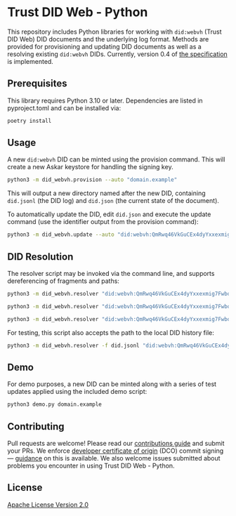 # Trust DID Web - Python

This repository includes Python libraries for working with `did:webvh` (Trust DID Web) DID documents and the underlying log format. Methods are provided for provisioning and updating DID documents as well as a resolving existing `did:webvh` DIDs. Currently, version 0.4 of [the specification](https://bcgov.github.io/trustdidweb/) is implemented.

## Prerequisites

This library requires Python 3.10 or later. Dependencies are listed in pyproject.toml and can be installed via:

```sh
poetry install
```

## Usage

A new `did:webvh` DID can be minted using the provision command. This will create a new Askar keystore for handling the signing key.

```sh
python3 -m did_webvh.provision --auto "domain.example"
```

This will output a new directory named after the new DID, containing `did.jsonl` (the DID log) and `did.json` (the current state of the document).

To automatically update the DID, edit `did.json` and execute the update command (use the identifier output from the provision command):

```sh
python3 -m did_webvh.update --auto "did:webvh:QmRwq46VkGuCEx4dyYxxexmig7Fwbqbm9AB73iKUAHjMZH:domain.example"
```

## DID Resolution

The resolver script may be invoked via the command line, and supports dereferencing of fragments and paths:

```sh
python3 -m did_webvh.resolver "did:webvh:QmRwq46VkGuCEx4dyYxxexmig7Fwbqbm9AB73iKUAHjMZH:domain.example"
```

```sh
python3 -m did_webvh.resolver "did:webvh:QmRwq46VkGuCEx4dyYxxexmig7Fwbqbm9AB73iKUAHjMZH:domain.example#key-1"
```

```sh
python3 -m did_webvh.resolver "did:webvh:QmRwq46VkGuCEx4dyYxxexmig7Fwbqbm9AB73iKUAHjMZH:domain.example/whois.vc"
```

For testing, this script also accepts the path to the local DID history file:

```sh
python3 -m did_webvh.resolver -f did.jsonl "did:webvh:QmRwq46VkGuCEx4dyYxxexmig7Fwbqbm9AB73iKUAHjMZH:domain.example"
```

## Demo

For demo purposes, a new DID can be minted along with a series of test updates applied using the included demo script:

```sh
python3 demo.py domain.example
```

## Contributing

Pull requests are welcome! Please read our [contributions guide](./CONTRIBUTING.md) and submit your PRs. We enforce [developer certificate of origin](https://developercertificate.org/) (DCO) commit signing — [guidance](https://github.com/apps/dco) on this is available. We also welcome issues submitted about problems you encounter in using Trust DID Web - Python.

## License

[Apache License Version 2.0](LICENSE)
